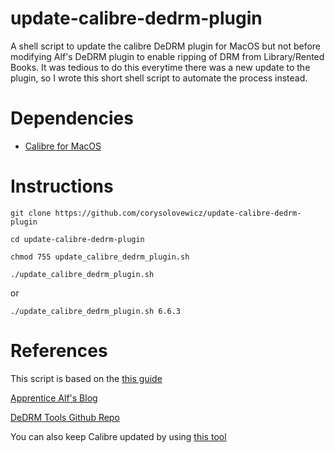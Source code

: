# update-calibre-dedrm-plugin
A shell script to update the calibre DeDRM plugin for MacOS but not before modifying Alf's DeDRM plugin to enable ripping of DRM from Library/Rented Books.  It was tedious to do this everytime there was a new update to the plugin, so I wrote this short shell script to automate the process instead. 

# Dependencies
* [Calibre for MacOS](https://calibre-ebook.com/download_osx)

# Instructions
`git clone https://github.com/corysolovewicz/update-calibre-dedrm-plugin`

`cd update-calibre-dedrm-plugin`

`chmod 755 update_calibre_dedrm_plugin.sh`

`./update_calibre_dedrm_plugin.sh`

or

`./update_calibre_dedrm_plugin.sh 6.6.3`


# References
This script is based on the [this guide](https://www.reddit.com/r/Piracy/comments/3ma9qe/guide_how_to_rent_your_textbooks_for_free_from/)

[Apprentice Alf's Blog](https://apprenticealf.wordpress.com/)

[DeDRM Tools Github Repo](https://github.com/apprenticeharper/DeDRM_tools)

You can also keep Calibre updated by using [this tool](https://github.com/fny/calibre-Installer)
